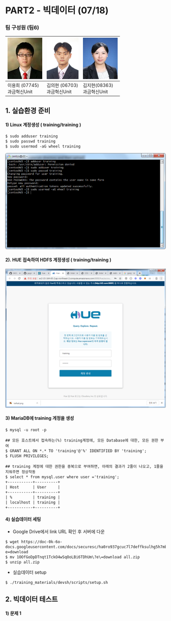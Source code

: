 # PART2 - 빅데이터  (07/18)

### 팀 구성원 (팀6)

| ![07745](/images/07745.jpg) | ![06703](/images/06703.jpg) | ![08363](/images/08363.jpg) |
| ------------------------------------------------- | ------------------------------------------------- | ------------------------------------------------- |
| 이용희 (07745)<br />과금혁신Unit                  | 김의현 (06703)<br />과금혁신Unit                  | 김지현(08363)<br /> 과금혁신Unit                  |



## 1. 실습환경 준비

#### 1) Linux 계정생성  ( training/training )

```
$ sudo adduser training
$ sudo passwd training
$ sudo usermod -aG wheel training
```

![user_training](/images/user_training.png)



#### 2). HUE 접속하여 HDFS 계정생성 ( training/training )

![hue1](/images/hue1.png)



#### 3) MariaDB에 training 게정을 생성

```
$ mysql -u root -p

## 모든 호스트에서 접속하는(%) training계정에, 모든 Database에 대한, 모든 권한 부여
$ GRANT ALL ON *.* TO 'training'@'%' IDENTIFIED BY 'training';
$ FLUSH PRIVILEGES;

## training 계정에 대한 권한을 중복으로 부여하면, 아래의 결과가 2줄이 나오고, 1줄을 지워주면 정상작동
$ select * from mysql.user where user ='training';
+-----------+----------+
| Host      | User     |
+-----------+----------+
| %         | training |
| localhost | training |
+-----------+----------+
```



#### 4) 실습데이터 세팅

- Google Drive에서 link URL 확인 후 서버에 다운

```
$ wget https://doc-0k-6o-docs.googleusercontent.com/docs/securesc/ha0ro937gcuc7l7deffksulhg5h7mbp1/qns5g0ghihb9jb0i60f5fnpl2eadnmns/1563415200000/14888820716761294211/*/1OOfGoDpDTnqt1TckO4wSqOoLBi6TDhUm?e=download
$ mv 1OOfGoDpDTnqt1TckO4wSqOoLBi6TDhUm\?e\=download all.zip
$ unzip all.zip
```

- 실습데이터 setup

```
$ ./training_materials/devsh/scripts/setup.sh
```



## 2. 빅데이터 테스트

#### 1) 문제 1
